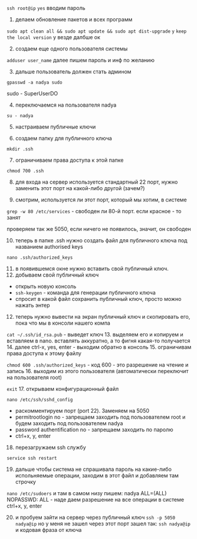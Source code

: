 `ssh root@ip`
`yes`
вводим пароль
1. делаем обновление пакетов и всех программ

`sudo apt clean all && sudo apt update && sudo apt dist-upgrade`
`y`
`keep the local version` y
везде далбше ок

2. создаем еще одного пользователя системы

`adduser user_name`
далее пишем пароль и инф по желанию

3. дальше пользователь должен стать админом

`gpasswd -a nadya sudo`

sudo - SuperUserDO

4. переключаемся на пользователя nadya

`su - nadya`

5. настраиваем публичные ключи

6. создаем папку для публичного ключа

`mkdir .ssh`

7. ограничиваем права доступа к этой папке

`chmod 700 .ssh`

8. для входа на сервер используется стандартный 22 порт, нужно заменить этот порт на какой-либо другой (зачем?)

9. смотрим, используется ли этот порт, который мы хотим, в системе

`grep -w 80 /etc/services` - свободен ли 80-й порт. если красное - то занят

проверяем так же 5050, если ничего не появилось, значит, он свободен

10. теперь в папке .ssh нужно создать файл для публичного ключа под названием authorised keys

`nano .ssh/authorized_keys`

11. в появившемся окне нужно вставить свой публичный ключ.
12. добываем свой публичный ключ

- открыть новую консоль
- `ssh-keygen` - команда для генерации публичного ключа
- спросит в какой файл сохранить публичный ключ, просто можно нажать энтер

12. теперь нужно вывести на экран публичный ключ и скопировать его, пока что мы в консоли нашего компа

`cat ~/.ssh/id_rsa.pub` - выведет ключ
13. выделяем его и копируем и вставляем в nano. вставлять аккуратно, а то фигня какая-то получается
14. далее ctrl-x, yes, enter - выходим обратно в консоль
15. ограничивам права доступа к этому файлу

`chmod 600 .ssh/authorized_keys` - код 600 - это разрешение на чтение и запись
16. выходим из этого пользователя (автоматически переключит на пользователя root)

`exit`
17. открываем конфигурационный файл

`nano /etc/ssh/sshd_config`
- раскомментируем порт (port 22). Заменяем на 5050
- permitrootlogin no - запрещаем заходить под пользователем root и будем заходить под пользователем nadya
- password authentification no - запрещаем заходить по паролю
- ctrl+x, y, enter

18. перезагружаем ssh службу

`service ssh restart`

19. дальше чтобы система не спрашивала пароль на какие-либо испольняемые операции, заходим в этот файл и добавляем там строчку

`nano /etc/sudoers`
и там в самом низу пишем:
nadya ALL=(ALL) NOPASSWD: ALL - наде даем разрешение на все операции в системе
ctrl+x, y, enter

20. и пробуем зайти на сервер через публичный ключ
`ssh -p 5050 nadya@ip`
но у меня не зашел через этот порт
зашел так:
`ssh nadya@ip`
и кодовая фраза от ключа



